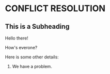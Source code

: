 # CONFLICT RESOLUTION

## This is a Subheading 

Hello there!

How's everone?

Here is some other details:

1. We have a problem.

